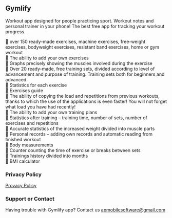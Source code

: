 ## Gymlify

Workout app designed for people practicing sport. Workout notes and personal trainer in your phone! The best free app for tracking your workout progress.

💪 over 150 ready-made exercises, machine exercises, free-weight exercises, bodyweight exercises, resistant band exercises, home or gym workout</br>
💪 The ability to add your own exercises</br>
💪 Graphs precisely showing the muscles involved during the exercise</br>
💪 Over 20 ready-made, free training sets, divided according to level of advancement and purpose of training. Training sets both for beginners and advanced.</br>
💪 Statistics for each exercise</br>
💪 Exercises guide</br>
💪 The ability of copying the load and repetitions from previous workouts, thanks to which the use of the applications is even faster! You will not forget what load you have had recently!</br>
💪 The ability to add your own training plans</br>
💪 Statistics after training – training time, number of sets, number of exercises and repetitions</br>
💪 Accurate statistics of the increased weight divided into muscle parts</br>
💪 Personal records – adding own records and automatic reading from finished workout</br>
💪 Body measurements</br>
💪 Counter counting the time of exercise or breaks between sets</br>
💪 Trainings history divided into months</br>
💪 BMI calculator</br>

### Privacy Policy
[Provacy Policy](https://arkaady.github.io/Gymlify/privacy_policy)


### Support or Contact

Having trouble with Gymlify app? Contact us apmobilesoftware@gmail.com
